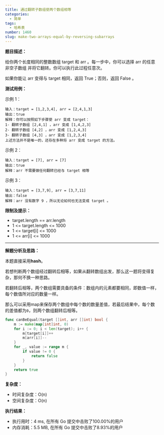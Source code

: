 ```yaml
---
title: 通过翻转子数组使两个数组相等
categories:
  - 简单
tags:
  - 哈希表
number: 1460
slug: make-two-arrays-equal-by-reversing-subarrays
---
```


**题目描述：**


给你两个长度相同的整数数组 target 和 arr 。每一步中，你可以选择 arr 的任意 非空子数组 并将它翻转。你可以执行此过程任意次。

如果你能让 arr 变得与 target 相同，返回 True；否则，返回 False 。

**测试用例：**

 
示例 1：

```
输入：target = [1,2,3,4], arr = [2,4,1,3]
输出：true
解释：你可以按照如下步骤使 arr 变成 target：
1- 翻转子数组 [2,4,1] ，arr 变成 [1,4,2,3]
2- 翻转子数组 [4,2] ，arr 变成 [1,2,4,3]
3- 翻转子数组 [4,3] ，arr 变成 [1,2,3,4]
上述方法并不是唯一的，还存在多种将 arr 变成 target 的方法。
```
示例 2：
```
输入：target = [7], arr = [7]
输出：true
解释：arr 不需要做任何翻转已经与 target 相等
```
示例 3：
```
输入：target = [3,7,9], arr = [3,7,11]
输出：false
解释：arr 没有数字 9 ，所以无论如何也无法变成 target 。
```
**限制及提示：**
- target.length == arr.length
- 1 <= target.length <= 1000
- 1 <= target[i] <= 1000
- 1 <= arr[i] <= 1000


---
**解题分析及思路：**

本题直接采用**hash**。

若想判断两个数组经过翻转后相等，如果从翻转数组出发，那么这一题将变得复杂，那何不换一种思路。

若翻转后相等，两个数组需要具备的条件：数组内的元素都要相同，即数值一样，每个数值所对应的数量一样。

那么可以采用map来保存两个数组中每个数的数量差值，若最后结果中，每个数的差值都为`0`，则两个数组翻转后相等。

```go
func canBeEqual(target []int, arr []int) bool {
	m := make(map[int]int, 0)
	for i := 0; i < len(target); i++ {
		m[target[i]]++
		m[arr[i]]--
	}
	for _, value := range m {
		if value != 0 {
			return false
		}
	}
	return true
}
```

**复杂度：**
- 时间复杂度：O(n)
- 空间复杂度：O(n)

**执行结果：**

- 执行用时：4 ms, 在所有 Go 提交中击败了100.00%的用户
- 内存消耗：5.5 MB, 在所有 Go 提交中击败了8.93%的用户
